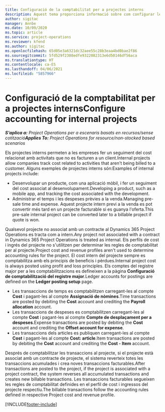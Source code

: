```yaml
---
title: Configuració de la comptabilitat per a projectes interns
description: Aquest tema proporciona informació sobre com configurar les pràctiques de comptabilitat per a projectes interns al Project Operations.
author: sigitac
manager: Annbe
ms.date: 10/09/2020
ms.topic: article
ms.service: project-operations
ms.reviewer: kfend
ms.author: sigitac
ms.openlocfilehash: 65d05e3a6321dc32aee55c28b3eaa4bd0bae2f86
ms.sourcegitcommit: 5fd529f2308edfe9322082313e6d50146df56aca
ms.translationtype: HT
ms.contentlocale: ca-ES
ms.lasthandoff: 04/06/2021
ms.locfileid: "5857966"
---
```

# <a name="configure-accounting-for-internal-projects"></a><span data-ttu-id="fc708-103">Configuració de la comptabilitat per a projectes interns</span><span class="sxs-lookup"><span data-stu-id="fc708-103">Configure accounting for internal projects</span></span>

<span data-ttu-id="fc708-104">_**S'aplica a:** Project Operations per a escenaris basats en recursos/sense cotització_</span><span class="sxs-lookup"><span data-stu-id="fc708-104">_**Applies To:** Project Operations for resource/non-stocked based scenarios_</span></span>

<span data-ttu-id="fc708-105">Els projectes interns permeten a les empreses fer un seguiment del cost relacionat amb activitats que no es facturen a un client.</span><span class="sxs-lookup"><span data-stu-id="fc708-105">Internal projects allow companies track cost related to activities that aren't being billed to a customer.</span></span> <span data-ttu-id="fc708-106">Alguns exemples de projectes interns són:</span><span class="sxs-lookup"><span data-stu-id="fc708-106">Examples of internal projects include:</span></span>

- <span data-ttu-id="fc708-107">Desenvolupar un producte, com una aplicació mòbil, i fer un seguiment del cost associat al desenvolupament.</span><span class="sxs-lookup"><span data-stu-id="fc708-107">Developing a product, such as a mobile app, and tracking the cost associated with the development.</span></span>
- <span data-ttu-id="fc708-108">Administrar el temps i les despeses prèvies a la venda.</span><span class="sxs-lookup"><span data-stu-id="fc708-108">Managing pre-sale time and expense.</span></span> <span data-ttu-id="fc708-109">Aquest projecte intern previ a la venda es pot convertir més tard en un projecte facturable si es guanya l'oferta.</span><span class="sxs-lookup"><span data-stu-id="fc708-109">This pre-sale internal project can be converted later to a billable project if quote is won.</span></span>

<span data-ttu-id="fc708-110">Qualsevol projecte no associat amb un contracte al Dynamics 365 Project Operations es tracta com a intern.</span><span class="sxs-lookup"><span data-stu-id="fc708-110">Any project not associated with a contract in Dynamics 365 Project Operations is treated as internal.</span></span> <span data-ttu-id="fc708-111">Els perfils de cost i ingrés del projecte no s'utilitzen per determinar les regles de comptabilitat per al projecte.</span><span class="sxs-lookup"><span data-stu-id="fc708-111">Project cost and revenue profiles aren't used to determine accounting rules for the project.</span></span> <span data-ttu-id="fc708-112">El cost intern del projecte sempre es comptabilitza amb els principis de beneficis i pèrdues.</span><span class="sxs-lookup"><span data-stu-id="fc708-112">Internal project cost is always posted using profit and loss principles.</span></span> <span data-ttu-id="fc708-113">Els comptes del registre major per a les comptabilitzacions es defineixen a la pàgina **Configuració de comptabilització del registre major**.</span><span class="sxs-lookup"><span data-stu-id="fc708-113">Ledger accounts for postings are defined on the **Ledger posting setup** page.</span></span>

- <span data-ttu-id="fc708-114">Les transaccions de temps es comptabilitzen carregant-les al compte **Cost** i pagant-les al compte **Assignació de nòmines**.</span><span class="sxs-lookup"><span data-stu-id="fc708-114">Time transactions are posted by debiting the **Cost** account and crediting the **Payroll allocation** account.</span></span>
- <span data-ttu-id="fc708-115">Les transaccions de despeses es comptabilitzen carregant-les al compte **Cost** i pagant-les al compte **Compte de desplaçament per a despeses**.</span><span class="sxs-lookup"><span data-stu-id="fc708-115">Expense transactions are posted by debiting the **Cost** account and crediting the **Offset account for expense**.</span></span>
- <span data-ttu-id="fc708-116">Les transaccions dels articles es publiquen carregant-les al compte **Cost** i pagant-les al compte **Cost: article**.</span><span class="sxs-lookup"><span data-stu-id="fc708-116">Item transactions are posted by debiting the **Cost** account and crediting the **Cost - Item** account.</span></span>

<span data-ttu-id="fc708-117">Després de comptabilitzar les transaccions al projecte, si el projecte està associat amb un contracte de projecte, el sistema reverteix totes les transaccions acumulades i crea noves transaccions facturables.</span><span class="sxs-lookup"><span data-stu-id="fc708-117">After transactions are posted to the project, if the project is associated with a project contract, the system reverses all accumulated transactions and creates new billable transactions.</span></span> <span data-ttu-id="fc708-118">Les transaccions facturables segueixen les regles de comptabilitat definides en el perfil de cost i ingressos del projecte respectiu.</span><span class="sxs-lookup"><span data-stu-id="fc708-118">The billable transactions follow the accounting rules defined in respective Project cost and revenue profile.</span></span>




[!INCLUDE[footer-include](../includes/footer-banner.md)]
